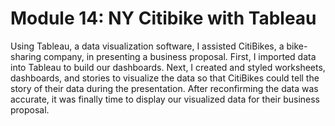 # Module 14: NY Citibike with Tableau

Using Tableau, a data visualization software, I assisted CitiBikes, a bike-sharing company, in presenting a business proposal. First, I imported data into Tableau to build our dashboards. Next, I created and styled worksheets, dashboards, and stories to visualize the data so that CitiBikes could tell the story of their data during the presentation. After reconfirming the data was accurate, it was finally time to display our visualized data for their business proposal. 

